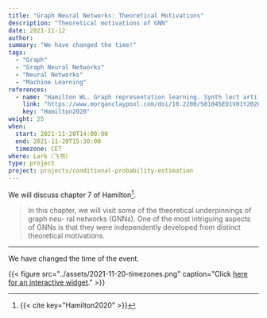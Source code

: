 ```yaml
---
title: "Graph Neural Networks: Theoretical Motivations"
description: "Theoretical motivations of GNN"
date: 2021-11-12
author:
summary: "We have changed the time!"
tags:
  - "Graph"
  - "Graph Neural Networks"
  - "Neural Networks"
  - "Machine Learning"
references:
  - name: "Hamilton WL. Graph representation learning. Synth lect artif intell mach learn. 2020;14: 1–159. doi:10.2200/s01045ed1v01y202009aim046"
    link: "https://www.morganclaypool.com/doi/10.2200/S01045ED1V01Y202009AIM046"
    key: "Hamilton2020"
weight: 25
when:
  start: 2021-11-20T14:00:00
  end: 2021-11-20T15:30:00
  timezone: CET
where: Lark（飞书）
type: project
project: projects/conditional-probability-estimation
---
```


We will discuss chapter 7 of Hamilton[^Hamilton2020].

> In this chapter, we will visit some of the theoretical underpinnings of graph neu- ral networks (GNNs). One of the most intriguing aspects of GNNs is that they were independently developed from distinct theoretical motivations.


---

We have changed the time of the event.


{{< figure src="../assets/2021-11-20-timezones.png" caption="Click [here for an interactive widget](https://www.worldtimebuddy.com/?qm=1&lid=1816670,2950159,5,8&h=1816670&date=2021-11-20&sln=21-22.5&hf=1)." >}}





[^Hamilton2020]: {{< cite key="Hamilton2020" >}}
